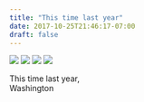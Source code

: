 ```yaml
---
title: "This time last year"
date: 2017-10-25T21:46:17-07:00
draft: false
---
```


![](https://d17enza3bfujl8.cloudfront.net/20161106_01_02.jpg)
![](https://d17enza3bfujl8.cloudfront.net/20161106_01_04_01.jpg)
![](https://d17enza3bfujl8.cloudfront.net/20161106_01_22.jpg)
![](https://d17enza3bfujl8.cloudfront.net/20161106_01_36.jpg)

This time last year,<br>
Washington
